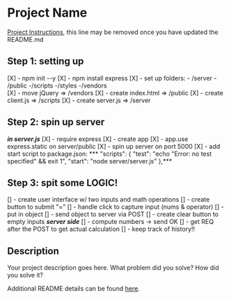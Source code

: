 # Project Name

[Project Instructions](./INSTRUCTIONS.md), this line may be removed once you have updated the README.md

## Step 1: setting up
[X] - npm init --y
[X] - npm install express
[X] - set up folders:
        - /server
            - /public
                -/scripts
                -/styles
                -/vendors               
[X] - move jQuery => /vendors
[X] - create index.html => /public
[X] - create client.js => /scripts
[X] - create server.js => /server

## Step 2: spin up server
***in server.js***
[X] - require express
[X] - create app
[X] - app.use express.static on server/public
[X] - spin up server on port 5000
[X] - add start script to package.json:
    *** "scripts": {
    "test": "echo \"Error: no test specified\" && exit 1",
    "start": "node server/server.js"
    },*** 

## Step 3: spit some LOGIC!
[] - create user interface w/ two inputs and math operations
[] - create button to submit "="
    [] - handle click to capture input (nums & operator)
    [] - put in object
    [] - send object to server via POST
[] - create clear button to empty inputs
    ***server side***
[] - compute numbers -> send OK
[] - get REQ after the POST to get actual calculation
[] - keep track of history!!
## Description

Your project description goes here. What problem did you solve? How did you solve it?

Additional README details can be found [here](https://github.com/PrimeAcademy/readme-template/blob/master/README.md).
